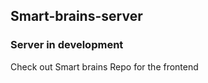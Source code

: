 ## Smart-brains-server<br />
### Server in development
Check out Smart brains Repo for the frontend
